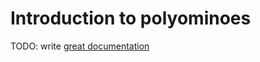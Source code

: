 # Introduction to polyominoes

TODO: write [great documentation](http://jacobian.org/writing/great-documentation/what-to-write/)
